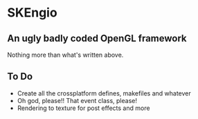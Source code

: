 # SKEngio
## An ugly badly coded OpenGL framework
Nothing more than what's written above.

## To Do
- Create all the crossplatform defines, makefiles and whatever
- Oh god, please!! That event class, please!
- Rendering to texture for post effects and more